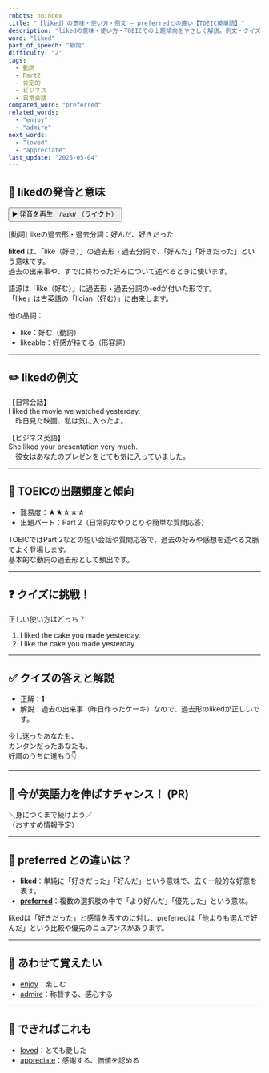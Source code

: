 ```yaml
---
robots: noindex
title: "【liked】の意味・使い方・例文 ― preferredとの違い【TOEIC英単語】"
description: "likedの意味・使い方・TOEICでの出題傾向をやさしく解説。例文・クイズ付きでpreferredとの違いもわかりやすく学べます。"
word: "liked"
part_of_speech: "動詞"
difficulty: "2"
tags:
  - 動詞
  - Part2
  - 肯定的
  - ビジネス
  - 日常会話
compared_word: "preferred"
related_words:
  - "enjoy"
  - "admire"
next_words:
  - "loved"
  - "appreciate"
last_update: "2025-05-04"
---
```


## 🔰 likedの発音と意味

<button class="play-audio" onclick="playTTS('liked')">
  <span class="play-audio-main">
    ▶️ 発音を再生　/laɪkt/
  </span>
  <span class="play-audio-sub">
    （ライクト）
  </span>
</button>

[動詞] likeの過去形・過去分詞：好んだ、好きだった

**liked** は、「like（好き）」の過去形・過去分詞で、「好んだ」「好きだった」という意味です。  
過去の出来事や、すでに終わった好みについて述べるときに使います。

語源は「like（好む）」に過去形・過去分詞の-edが付いた形です。  
「like」は古英語の「lician（好む）」に由来します。

他の品詞：  
- like：好む（動詞）
- likeable：好感が持てる（形容詞）

---

## ✏️ likedの例文

【日常会話】  
I liked the movie we watched yesterday.  
　昨日見た映画、私は気に入ったよ。

【ビジネス英語】  
She liked your presentation very much.  
　彼女はあなたのプレゼンをとても気に入っていました。

---

## 🎯 TOEICの出題頻度と傾向

- 難易度：★★☆☆☆
- 出題パート：Part 2（日常的なやりとりや簡単な質問応答）

TOEICではPart 2などの短い会話や質問応答で、過去の好みや感想を述べる文脈でよく登場します。  
基本的な動詞の過去形として頻出です。

---

## ❓ クイズに挑戦！

正しい使い方はどっち？

1. I liked the cake you made yesterday.  
2. I like the cake you made yesterday.

---

## ✅ クイズの答えと解説

- 正解：**1**
- 解説：過去の出来事（昨日作ったケーキ）なので、過去形のlikedが正しいです。

少し迷ったあなたも、  
カンタンだったあなたも、  
好調のうちに進もう👇️

---

## 🚀 今が英語力を伸ばすチャンス！ (PR)

<div class="info-center">
＼身につくまで続けよう／<br>  
（おすすめ情報予定）
</div>

---

## 🤔  preferred との違いは？

- **liked**：単純に「好きだった」「好んだ」という意味で、広く一般的な好意を表す。
- **[preferred](/word/preferred/)**：複数の選択肢の中で「より好んだ」「優先した」という意味。

likedは「好きだった」と感情を表すのに対し、preferredは「他よりも選んで好んだ」という比較や優先のニュアンスがあります。

---

## 🧩 あわせて覚えたい

- [enjoy](/word/enjoy/)：楽しむ
- [admire](/word/admire/)：称賛する、感心する

---

## 📖 できればこれも

- [loved](/word/loved/)：とても愛した
- [appreciate](/word/appreciate/)：感謝する、価値を認める

<!-- cvid: aid30_bid24 -->
